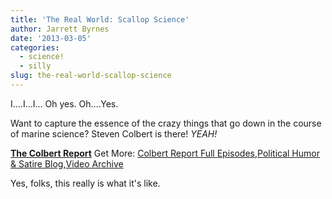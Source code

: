 ```yaml
---
title: 'The Real World: Scallop Science'
author: Jarrett Byrnes
date: '2013-03-05'
categories:
  - science!
  - silly
slug: the-real-world-scallop-science
---
```


I....I...I...  Oh yes.  Oh....Yes.

Want to capture the essence of the crazy things that go down in the course of marine science?  Steven Colbert is there! *YEAH!*

**[The Colbert Report](http://www.colbertnation.com/the-colbert-report-videos/424346/march-04-2013/the-enemy-within---dr--skylar-bayer)**
Get More: [Colbert Report Full Episodes](http://www.colbertnation.com/full-episodes/),[Political Humor & Satire Blog](http://www.indecisionforever.com/),[Video Archive](http://www.colbertnation.com/video)

Yes, folks, this really is what it's like.
